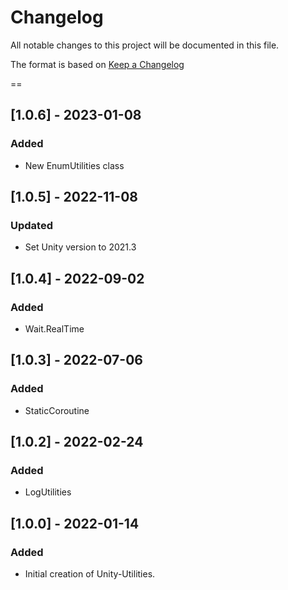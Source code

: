 # Changelog
All notable changes to this project will be documented in this file.

The format is based on [Keep a Changelog](https://keepachangelog.com/en/1.0.0/)

==
## [1.0.6] - 2023-01-08
### Added
- New EnumUtilities class

## [1.0.5] - 2022-11-08
### Updated
- Set Unity version to 2021.3

## [1.0.4] - 2022-09-02
### Added
- Wait.RealTime

## [1.0.3] - 2022-07-06
### Added
- StaticCoroutine

## [1.0.2] - 2022-02-24
### Added
- LogUtilities

## [1.0.0] - 2022-01-14
### Added
- Initial creation of Unity-Utilities.